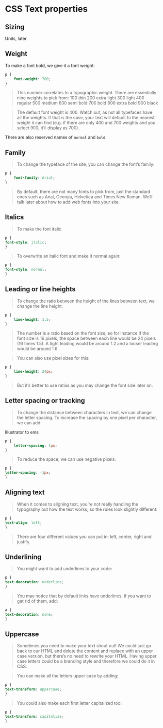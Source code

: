 # CSS Text properties

## Sizing 

Units, later

## Weight

To make a font bold, we give it a font weight:

```css
p {
    font-weight: 700;
}
```

> This number correlates to a typographic weight. There are essentially nine weights to pick from:
100 thin
200 extra light
300 light
400 regular
500 medium
600 semi bold
700 bold
800 extra bold
900 black

> The default font weight is 400. Watch out, as not all typefaces have all the weights. If that is the case, your text will default to the nearest weight it can find (e.g. if there are only 400 and 700 weights and you select 900, it’ll display as 700).

There are also reserved names of `normal` and `bold`. 

## Family

> To change the typeface of the site, you can change the font’s family:

```css
p {
    font-family: Arial;
}
```

> By default, there are not many fonts to pick from, just the standard
ones such as Arial, Georgia, Helvetica and Times New Roman. We’ll talk
later about how to add web fonts into your site.

## Italics

> To make the font italic:

```css
p {
font-style: italic;
}
```

> To overwrite an italic font and make it normal again:

```css
p {
font-style: normal;
}
```

## Leading or line heights

> To change the ratio between the height of the lines between text, we
change the line height:

```css
p {
    line-height: 1.5;
}
```

> The number is a ratio based on the font size, so for instance if the font size is 16 pixels, the space between each line would be 24 pixels (16 times 1.5). A tight leading would be around 1.2 and a looser leading would be around 1.6.

> You can also use pixel sizes for this:

```css
p {
    line-height: 24px;
}
```

> But it’s better to use ratios as you may change the font size later on.

## Letter spacing or tracking

> To change the distance between characters in text, we can change the letter spacing. To increase the spacing by one pixel per character, we can add:

Illustrator to ems

```css
p {
    letter-spacing: 1px;
}
```

> To reduce the space, we can use negative pixels:

```css
p {
letter-spacing: -1px;
}
```

## Aligning text

> When it comes to aligning text, you’re not really handling the
typography but how the text works, so the rules look slightly different:

```css
p {
text-align: left;
}
```

> There are four different values you can put in: left, center, right and
justify.

## Underlining

> You might want to add underlines to your code:

```css
p {
text-decoration: underline;
}
```

> You may notice that by default links have underlines, if you want to get rid of them, add:

```css
a {
text-decoration: none;
}
```

## Uppercase

> Sometimes you need to make your text shout out! We could just go back to our HTML and delete the content and replace with an upper case version, but there’s no need to rewrite your HTML. Having upper case letters could be a branding style and therefore we could do it
in CSS.

> You can make all the letters upper case by adding:

```css
p {
text-transform: uppercase;
}
```

> You could also make each first letter capitalized too:

```css
p {
text-transform: capitalize;
}
```